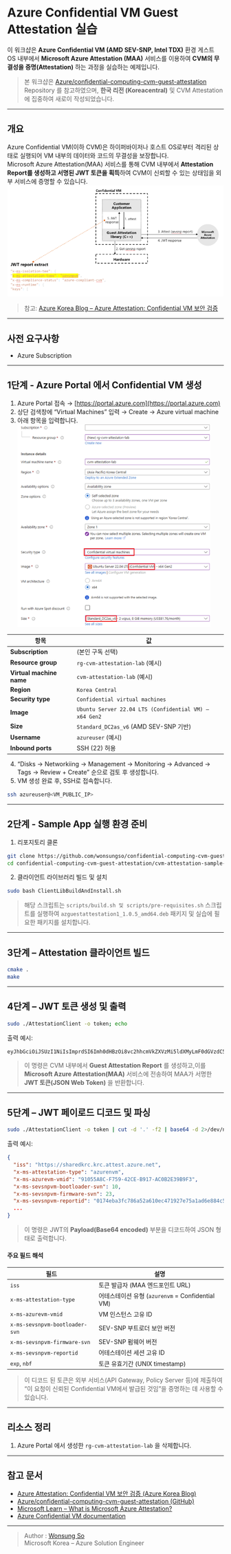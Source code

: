 # Azure Confidential VM Guest Attestation 실습

이 워크샵은 **Azure Confidential VM (AMD SEV-SNP, Intel TDX)** 환경 게스트 OS 내부에서 **Microsoft Azure Attestation (MAA)** 서비스를 이용하여 **CVM의 무결성을 증명(Attestation)** 하는 과정을 실습하는 예제입니다.

> 본 워크샵은 [Azure/confidential-computing-cvm-guest-attestation](https://github.com/Azure/confidential-computing-cvm-guest-attestation) Repository 를 참고하였으며, **한국 리전 (Koreacentral)** 및 CVM Attestation에 집중하여 새로이 작성되었습니다.

---

## 개요

Azure Confidential VM(이하 CVM)은 하이퍼바이저나 호스트 OS로부터 격리된 상태로 실행되어 VM 내부의 데이터와 코드의 무결성을 보장합니다.  
Microsoft Azure Attestation(MAA) 서비스를 통해 CVM 내부에서 **Attestation Report를 생성하고 서명된 JWT 토큰을 획득**하여  CVM이 신뢰할 수 있는 상태임을 외부 서비스에 증명할 수 있습니다.
![attestation_workflow](./cvm-attestation-sample-app/images/attestation_workflow.png)
> 참고: [Azure Korea Blog – Azure Attestation: Confidential VM 보안 검증](https://microsoft.github.io/azurekorea/azure-attestation/)

---
## 사전 요구사항

- Azure Subscription
---

## 1단계 - Azure Portal 에서 Confidential VM 생성
1. Azure Portal 접속 → [https://portal.azure.com](https://portal.azure.com)
2. 상단 검색창에 “Virtual Machines” 입력 → Create → Azure virtual machine
3. 아래 항목을 입력합니다.
![cvm_creation](./cvm-attestation-sample-app/images/cvm_creation.png)

| 항목 | 값 |
|------|----|
| **Subscription** | (본인 구독 선택) |
| **Resource group** | `rg-cvm-attestation-lab` (예시) |
| **Virtual machine name** | `cvm-attestation-lab` (예시) |
| **Region** | `Korea Central` |
| **Security type** | `Confidential virtual machines` |
| **Image** | `Ubuntu Server 22.04 LTS (Confidential VM) – x64 Gen2` |
| **Size** | `Standard_DC2as_v6` (AMD SEV-SNP 기반) |
| **Username** | `azureuser` (예시) |
| **Inbound ports** | SSH (22) 허용 |

4. “Disks → Networkiing → Management → Monitoring → Advanced → Tags → Review + Create” 순으로 검토 후 생성합니다.
5. VM 생성 완료 후, SSH로 접속합니다.

```bash
ssh azureuser@<VM_PUBLIC_IP>
```
---

## 2단계 - Sample App 실행 환경 준비
1. 리포지토리 클론

```bash
git clone https://github.com/wonsungso/confidential-computing-cvm-guest-attestation.git
cd confidential-computing-cvm-guest-attestation/cvm-attestation-sample-app/
```

2. 클라이언트 라이브러리 빌드 및 설치

```bash
sudo bash ClientLibBuildAndInstall.sh
```

> 해당 스크립트는 `scripts/build.sh 및 scripts/pre-requisites.sh` 스크립트를 실행하여 `azguestattestation1_1.0.5_amd64.deb` 패키지 및 실습에 필요한 패키지를 설치합니다.

---

## 3단계 – Attestation 클라이언트 빌드

```bash
cmake .
make
```
---

## 4단계 – JWT 토큰 생성 및 출력

```bash
sudo ./AttestationClient -o token; echo
```

출력 예시:

```
eyJhbGciOiJSUzI1NiIsImprdSI6Imh0dHBzOi8vc2hhcmVkZXVzMi5ldXMyLmF0dGVzdC5henVyZS5uZXQvY2VydHMiLCJraWQiOiJKMHBBUGRmWFh...
```

> 이 명령은 CVM 내부에서 **Guest Attestation Report** 를 생성하고,이를 **Microsoft Azure Attestation(MAA)** 서비스에 전송하여 MAA가 서명한 **JWT 토큰(JSON Web Token)** 을 반환합니다.
---

## 5단계 – JWT 페이로드 디코드 및 파싱

```bash
sudo ./AttestationClient -o token | cut -d '.' -f2 | base64 -d 2>/dev/null | jq .
```

출력 예시:

```json
{
  "iss": "https://sharedkrc.krc.attest.azure.net",
  "x-ms-attestation-type": "azurenvm",
  "x-ms-azurevm-vmid": "91055A8C-F759-42CE-B917-AC0B2E39B9F3",
  "x-ms-sevsnpvm-bootloader-svn": 10,
  "x-ms-sevsnpvm-firmware-svn": 23,
  "x-ms-sevsnpvm-reportid": "0174eba3fc786a52a610ec471927e75a1ad6e884c5a97a8d97672f79ba24d776",
  ...
}
```

> 이 명령은 JWT의 **Payload(Base64 encoded)** 부분을 디코드하여 JSON 형태로 출력합니다.

#### 주요 필드 해석

| 필드 | 설명 |
|------|------|
| `iss` | 토큰 발급자 (MAA 엔드포인트 URL) |
| `x-ms-attestation-type` | 어테스테이션 유형 (`azurenvm` = Confidential VM) |
| `x-ms-azurevm-vmid` | VM 인스턴스 고유 ID |
| `x-ms-sevsnpvm-bootloader-svn` | SEV-SNP 부트로더 보안 버전 |
| `x-ms-sevsnpvm-firmware-svn` | SEV-SNP 펌웨어 버전 |
| `x-ms-sevsnpvm-reportid` | 어테스테이션 세션 고유 ID |
| `exp`, `nbf` | 토큰 유효기간 (UNIX timestamp) |

> 이 디코드 된 토큰은 외부 서비스(API Gateway, Policy Server 등)에 제출하여 “이 요청이 신뢰된 Confidential VM에서 발급된 것임”을 증명하는 데 사용할 수 있습니다.

---

## 리소스 정리

1. Azure Portal 에서 생성한 `rg-cvm-attestation-lab` 을 삭제합니다.
---

## 참고 문서

- [Azure Attestation: Confidential VM 보안 검증 (Azure Korea Blog)](https://microsoft.github.io/azurekorea/azure-attestation/)
- [Azure/confidential-computing-cvm-guest-attestation (GitHub)](https://github.com/Azure/confidential-computing-cvm-guest-attestation)
- [Microsoft Learn – What is Microsoft Azure Attestation?](https://learn.microsoft.com/ko-kr/azure/attestation/basic-concepts)
- [Azure Confidential VM documentation](https://learn.microsoft.com/ko-kr/azure/confidential-computing/confidential-vm-overview)

---
> Author : [Wonsung So](https://github.com/wonsungso)  
> Microsoft Korea – Azure Solution Engineer
